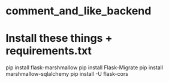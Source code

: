 # comment_and_like_backend
# Install these things + requirements.txt


pip install flask-marshmallow
pip install Flask-Migrate
pip install marshmallow-sqlalchemy
pip install -U flask-cors